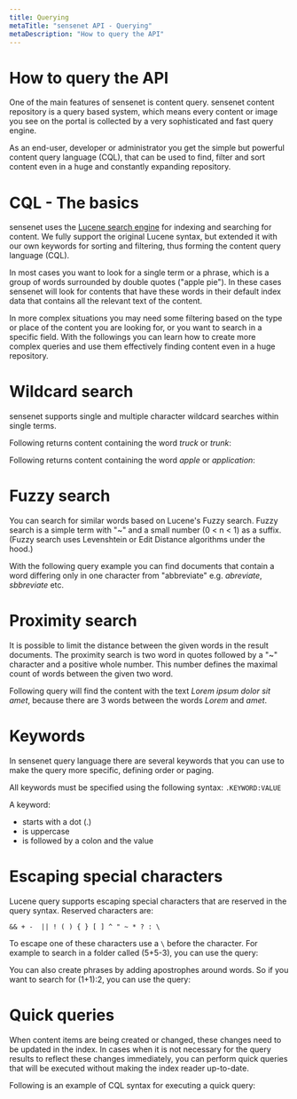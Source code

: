 ```yaml
---
title: Querying
metaTitle: "sensenet API - Querying"
metaDescription: "How to query the API"
---
```


# How to query the API

One of the main features of sensenet is content query. sensenet content repository is a query based system, which means every content or image you see on the portal is collected by a very sophisticated and fast query engine.

As an end-user, developer or administrator you get the simple but powerful content query language (CQL), that can be used to find, filter and sort content even in a huge and constantly expanding repository.

# CQL - The basics

sensenet uses the [Lucene search engine](http://lucene.apache.org/) for indexing and searching for content. We fully support the original Lucene syntax, but extended it with our own keywords for sorting and filtering, thus forming the content query language (CQL).

In most cases you want to look for a single term or a phrase, which is a group of words surrounded by double quotes ("apple pie"). In these cases sensenet will look for contents that have these words in their default index data that contains all the relevant text of the content.

In more complex situations you may need some filtering based on the type or place of the content you are looking for, or you want to search in a specific field. With the followings you can learn how to create more complex queries and use them effectively finding content even in a huge repository.

# Wildcard search

sensenet supports single and multiple character wildcard searches within single terms.

Following returns content containing the word *truck* or *trunk*:

<tab category="querying" article="query" example="wildcard-search-single" />

Following returns content containing the word *apple* or *application*:

<tab category="querying" article="query" example="wildcard-search-multiple" />

# Fuzzy search

You can search for similar words based on Lucene's Fuzzy search. Fuzzy search is a simple term with  "~" and a small number (0 < n < 1) as a suffix. (Fuzzy search uses Levenshtein or Edit Distance algorithms under the hood.)

With the following query example you can find documents that contain a word differing only in one character from "abbreviate" e.g. *abreviate*, *sbbreviate* etc.

<tab category="querying" article="query" example="fuzzy-search" />

# Proximity search

It is possible to limit the distance between the given words in the result documents. The proximity search is two word in quotes followed by a "~" character and a positive whole number. This number defines the maximal count of words between the given two word.

Following query will find the content with the text *Lorem ipsum dolor sit amet*, because there are 3 words between the words *Lorem* and *amet*.

<tab category="querying" article="query" example="proximity-search" />

# Keywords

In sensenet query language there are several keywords that you can use to make the query more specific, defining order or paging.

All keywords must be specified using the following syntax: `.KEYWORD:VALUE`

A keyword:
- starts with a dot (.)
- is uppercase
- is followed by a colon and the value

# Escaping special characters

Lucene query supports escaping special characters that are reserved in the query syntax. Reserved characters are:

```&& + -  || ! ( ) { } [ ] ^ " ~ * ? : \```

To escape one of these characters use a `\` before the character.
For example to search in a folder called (5+5-3), you can use the query:

<tab category="querying" article="query" example="special-characters-escaping" />

You can also create phrases by adding apostrophes around words. So if you want to search for (1+1):2, you can use the query:

<tab category="querying" article="query" example="special-character-apostrophe" />

# Quick queries

When content items are being created or changed, these changes need to be updated in the index. In cases when it is not necessary for the query results to reflect these changes immediately, you can perform quick queries that will be executed without making the index reader up-to-date.

Following is an example of CQL syntax for executing a quick query:

<tab category="querying" article="query" example="quick-query" />
